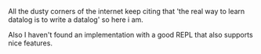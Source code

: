 All the dusty corners of the internet keep citing that 'the real way to learn
datalog is to write a datalog' so here i am.

Also I haven't found an implementation with a good REPL that also supports nice
features.
